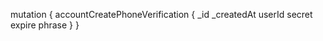 mutation {
    accountCreatePhoneVerification {
        _id
        _createdAt
        userId
        secret
        expire
        phrase
    }
}
